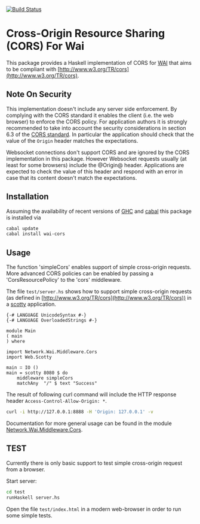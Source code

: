 [![Build Status](https://travis-ci.org/larskuhtz/wai-cors.svg?branch=master)](https://travis-ci.org/larskuhtz/wai-cors)

Cross-Origin Resource Sharing (CORS) For Wai
============================================

This package provides a Haskell implementation of CORS for
[WAI](http://hackage.haskell.org/package/wai)
that aims to be compliant with
[http://www.w3.org/TR/cors](http://www.w3.org/TR/cors).

Note On Security
----------------

This implementation doesn't include any server side enforcement. By complying
with the CORS standard it enables the client (i.e. the web browser) to enforce
the CORS policy. For application authors it is strongly recommended to take
into account the security considerations in section 6.3 of the
[CORS standard](http://wwww.w3.org/TR/cors). In particular the application should
check that the value of the `Origin` header matches the expectations.

Websocket connections don't support CORS and are ignored by the CORS implementation
in this package. However Websocket requests usually (at least for some
browsers) include the @Origin@ header. Applications are expected to check the
value of this header and respond with an error in case that its content doesn't
match the expectations.

Installation
------------

Assuming the availability of recent versions of
[GHC](https://www.haskell.org/ghc/) and [cabal](https://www.haskell.org/cabal/)
this package is installed via

```.bash
cabal update
cabal install wai-cors
```

Usage
-----

The function 'simpleCors' enables support of simple cross-origin requests. More
advanced CORS policies can be enabled by passing a 'CorsResourcePolicy' to the
'cors' middleware.

The file `test/server.hs` shows how to support simple cross-origin requests (as
defined in [http://www.w3.org/TR/cors](http://www.w3.org/TR/cors)) in a
[scotty](http://hackage.haskell.org/package/scotty) application.

```.haskell
{-# LANGUAGE UnicodeSyntax #-}
{-# LANGUAGE OverloadedStrings #-}

module Main
( main
) where

import Network.Wai.Middleware.Cors
import Web.Scotty

main ∷ IO ()
main = scotty 8080 $ do
    middleware simpleCors
    matchAny  "/" $ text "Success"
```

The result of following curl command will include the HTTP response
header `Access-Control-Allow-Origin: *`.

```.bash
curl -i http://127.0.0.1:8888 -H 'Origin: 127.0.0.1' -v
```

Documentation for more general usage can be found in the module
[Network.Wai.Middleware.Cors](http://hackage.haskell.org/package/wai-cors/docs/Network-Wai-Middleware-Cors.html).

TEST
----

Currently there is only basic support to test simple cross-origin
request from a browser.

Start server:

```.bash
cd test
runHaskell server.hs
```

Open the file `test/index.html` in a modern web-browser in order to run some
simple tests.
